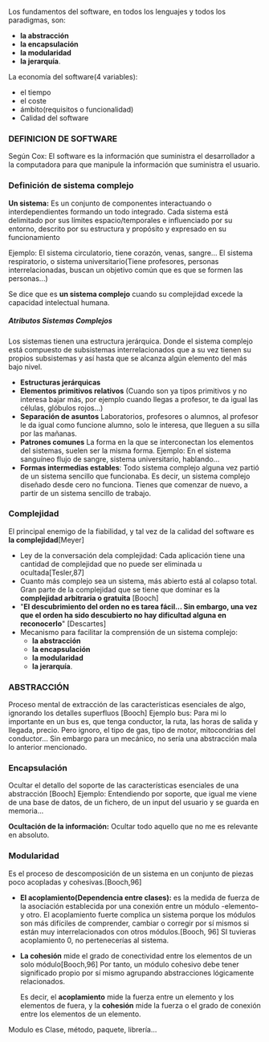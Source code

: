 Los fundamentos del software, en todos los lenguajes y todos los paradigmas, son:
- **la abstracción**
- **la encapsulación**
- **la modularidad** 
- **la jerarquía**.

La economía del software(4 variables):
- el tiempo
- el coste
-  ámbito(requisitos o funcionalidad)
- Calidad del software
### DEFINICION DE SOFTWARE
Según Cox:
El software es la información que  suministra el desarrollador a la computadora para que manipule la información que suministra el usuario.
### Definición de sistema complejo
**Un sistema:** Es un conjunto de componentes interactuando o interdependientes formando un todo integrado. Cada sistema está delimitado por sus límites espacio/temporales e influenciado por su entorno, descrito por su estructura y propósito y expresado en su funcionamiento

Ejemplo: El sistema circulatorio, tiene corazón, venas, sangre...
El sistema respiratorio, o sistema universitario(Tiene profesores, personas interrelacionadas, buscan un objetivo común que es que se formen las personas...)


Se dice que es **un sistema complejo** cuando su complejidad excede la capacidad intelectual humana.
##### Atributos Sistemas Complejos
Los sistemas tienen una estructura jerárquica.
Donde el sistema complejo está compuesto de subsistemas interrelacionados que a su vez tienen su propios subsistemas y así hasta que se alcanza algún elemento del más bajo nivel.

- **Estructuras jerárquicas**
- **Elementos primitivos relativos**
		(Cuando son ya tipos primitivos y no interesa bajar más, por ejemplo cuando llegas a profesor, te da igual las células, glóbulos rojos...)
- **Separación de asuntos**
		Laboratorios, profesores o alumnos, al profesor le da igual como funcione alumno, solo le interesa, que lleguen a su silla por las mañanas.
- **Patrones comunes**
		La forma en la que se interconectan los elementos del sistemas, suelen ser la misma forma. Ejemplo: En el sistema sanguíneo flujo de sangre, sistema universitario, hablando...
- **Formas intermedias estables**: Todo sistema complejo alguna vez partió de un sistema sencillo que funcionaba.
		Es decir, un sistema complejo diseñado desde cero no funciona. Tienes que comenzar de nuevo, a partir de un sistema sencillo de trabajo.
### Complejidad
El principal enemigo de la fiabilidad, y tal vez de la calidad del software es **la complejidad**\[Meyer\]
- Ley de la conversación dela complejidad: Cada aplicación tiene una cantidad de complejidad que no puede ser eliminada u ocultada\[Tesler,87\]
- Cuanto más complejo sea un sistema, más abierto está al colapso total. Gran parte de la complejidad que se tiene que dominar es la **complejidad arbitraria o gratuita** \[Booch\]
- "**El descubrimiento del orden no es tarea fácil... Sin embargo, una vez que el orden ha sido descubierto no hay dificultad alguna en reconocerlo**" \[Descartes\]
- Mecanismo para facilitar la comprensión de un sistema complejo:
	- **la abstracción**
	- **la encapsulación**
	- **la modularidad** 
	- **la jerarquía**.

### ABSTRACCIÓN
Proceso mental de extracción de las características esenciales de algo, ignorando los detalles superfluos \[Booch\]
Ejemplo bus:
	Para mi lo importante en un bus es, que tenga conductor, la ruta, las horas de salida y llegada, precio. Pero ignoro, el tipo de gas, tipo de motor, mitocondrias del conductor...
	Sin embargo para un mecánico, no sería una abstracción mala lo anterior mencionado.
### Encapsulación
Ocultar el detallo del soporte de las características esenciales de una abstracción \[Booch\]
Ejemplo:
Entendiendo por soporte, que igual me viene de una base de datos, de un fichero, de un input del usuario y se guarda en memoria...

**Ocultación de la información:** Ocultar todo aquello que no me es relevante en absoluto.
### Modularidad
Es el proceso de descomposición de un sistema en un conjunto de piezas poco acopladas y cohesivas.\[Booch,96\]
- **El acoplamiento(Dependencia entre clases):** es la medida de fuerza de la asociación establecida por una conexión entre un módulo -elemento- y otro. El acoplamiento fuerte complica un sistema porque los módulos son más difíciles de comprender, cambiar o corregir por sí mismos si están muy interrelacionados con otros módulos.\[Booch, 96\]
	SI tuvieras acoplamiento 0, no pertenecerías al sistema.
- **La cohesión** mide el grado de conectividad entre los elementos de un solo módulo\[Booch,96\] Por tanto, un módulo cohesivo debe tener significado propio por sí mismo agrupando abstracciones lógicamente relacionados.


	Es decir, el **acoplamiento** mide la fuerza entre un elemento y los elementos de fuera, y la **cohesión** mide la fuerza o el grado de conexión entre los elementos de un elemento.

Modulo es Clase, método, paquete, librería...
